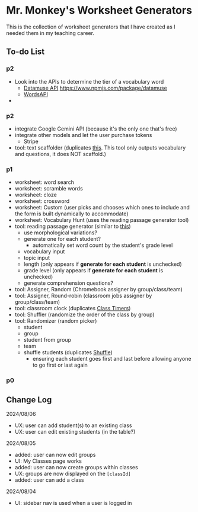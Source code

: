 # Mr. Monkey's Worksheet Generators

This is the collection of worksheet generators that I have created as I needed them in my teaching career.

## To-do List

### p2

- Look into the APIs to determine the tier of a vocabulary word
  - [Datamuse API](https://www.datamuse.com/api/)
    https://www.npmjs.com/package/datamuse
  - [WordsAPI](https://www.wordsapi.com/)
-

### p2

- integrate Google Gemini API (because it's the only one that's free)
- integrate other models and let the user purchase tokens
  - Stripe
- tool: text scaffolder (duplicates [this](https://www.magicschool.ai/tools/text-scaffolder-tool). This tool only outputs vocabulary and questions, it does NOT scaffold.)

### p1

- worksheet: word search
- worksheet: scramble words
- worksheet: cloze
- worksheet: crossword
- worksheet: Custom (user picks and chooses which ones to include and the form is built dynamically to accommodate)
- worksheet: Vocabulary Hunt (uses the reading passage generator tool)
- tool: reading passage generator (similar to [this](https://www.magicschool.ai/tools/vocabulary-based-text-generator))
  - use morphological variations?
  - generate one for each student?
    - automatically set word count by the student's grade level
  - vocabulary input
  - topic input
  - length (only appears if **generate for each student** is unchecked)
  - grade level (only appears if **generate for each student** is unchecked)
  - generate comprehension questions?
- tool: Assigner, Random (Chromebook assigner by group/class/team)
- tool: Assigner, Round-robin (classroom jobs assigner by group/class/team)
- tool: classroom clock (duplicates [Class Timers](https://mjf1406.github.io/class-timers/index.html))
- tool: Shuffler (randomize the order of the class by group)
- tool: Randomizer (random picker)
  - student
  - group
  - student from group
  - team
  - shuffle students (duplicates [Shuffle](https://mjf1406.github.io/various-classroom-tools/))
    - ensuring each student goes first and last before allowing anyone to go first or last again

### p0

## Change Log

2024/08/06

- UX: user can add student(s) to an existing class
- UX: user can edit existing students (in the table?)

2024/08/05

- added: user can now edit groups
- UI: My Classes page works
- added: user can now create groups within classes
- UX: groups are now displayed on the `[classId]`
- added: user can add a class

2024/08/04

- UI: sidebar nav is used when a user is logged in
